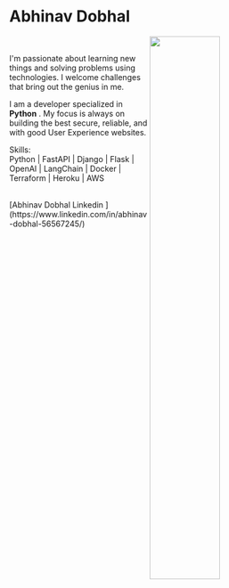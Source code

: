 <h1>Abhinav Dobhal</h1>


<img align="right" width="50%" src="https://github-readme-stats-lyart-sigma.vercel.app/api?username=abhinavdobhal&theme=react&show_icons=true&count_private=true" />
<br/>
<p>
  I'm passionate about learning new things and solving problems using technologies. I welcome challenges that bring out the genius in me.</p>
  <p>I am a  developer specialized in <b>Python</b> . My focus is always on building the best secure, 
reliable, and with good User Experience websites.</p>

Skills:<br>
Python | FastAPI | Django | Flask | OpenAI | LangChain | Docker | Terraform | Heroku | AWS


<br/>
[Abhinav Dobhal Linkedin ](https://www.linkedin.com/in/abhinav-dobhal-56567245/)


<!--
**AbhinavDobhal/abhinavdobhal** is a ✨ _special_ ✨ repository because its `README.md` (this file) appears on your GitHub profile.
-->
